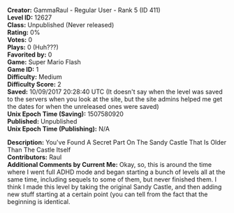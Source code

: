 **Creator:** GammaRaul - Regular User - Rank 5 (ID 411) <br>
**Level ID:** 12627 <br>
**Class:** Unpublished (Never released) <br>
**Rating:** 0% <br>
**Votes:** 0 <br>
**Plays:** 0 (Huh???) <br>
**Favorited by:** 0 <br>
**Game:** Super Mario Flash <br>
**Game ID:** 1 <br>
**Difficulty:** Medium <br>
**Difficulty Score:** 2 <br>
**Saved:** 10/09/2017 20:28:40 UTC (It doesn't say when the level was saved to the servers when you look at the site, but the site admins helped me get the dates for when the unreleased ones were saved) <br>
**Unix Epoch Time (Saving):** 1507580920 <br>
**Published:** Unpublished <br>
**Unix Epoch Time (Publishing):** N/A

**Description:** You've Found A Secret Part On The Sandy Castle That Is Older Than The Castle Itself <br>
**Contributors:** Raul <br>
**Additional Comments by Current Me:** Okay, so, this is around the time where I went full ADHD mode and began starting a bunch of levels all at the same time, including sequels to some of them, but never finished them. I think I made this level by taking the original Sandy Castle, and then adding new stuff starting at a certain point (you can tell from the fact that the beginning is identical.
